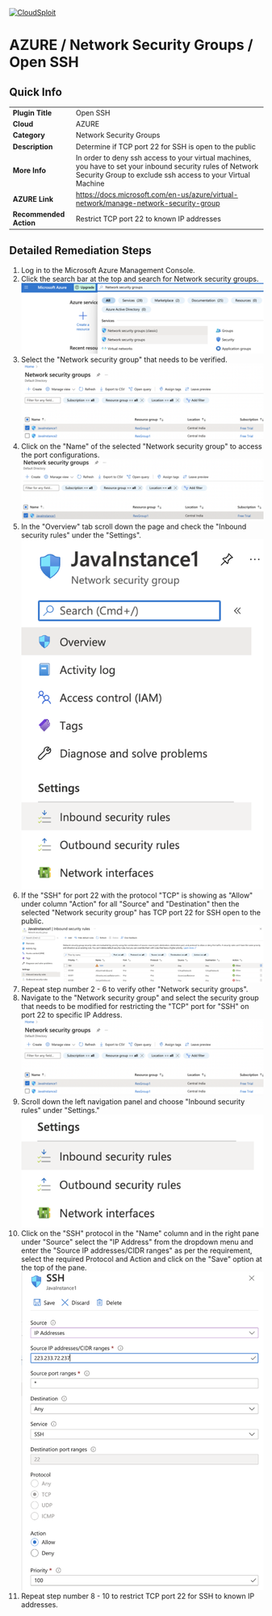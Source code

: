 [![CloudSploit](https://cloudsploit.com/img/logo-new-big-text-100.png "CloudSploit")](https://cloudsploit.com)

# AZURE / Network Security Groups / Open SSH

## Quick Info

| | |
|-|-|
| **Plugin Title** | Open SSH |
| **Cloud** | AZURE |
| **Category** | Network Security Groups |
| **Description** | Determine if TCP port 22 for SSH is open to the public |
| **More Info** | In order to deny ssh access to your virtual machines, you have to set your inbound security rules of Network Security Group to exclude ssh access to your Virtual Machine |
| **AZURE Link** | https://docs.microsoft.com/en-us/azure/virtual-network/manage-network-security-group |
| **Recommended Action** | Restrict TCP port 22 to known IP addresses |

## Detailed Remediation Steps
1. Log in to the Microsoft Azure Management Console.
2. Click the search bar at the top and search for Network security groups. </br> <img src="/resources/azure/networksecuritygroups/open-ssh/step2.png"/>
3. Select the "Network security group" that needs to be verified. </br> <img src="/resources/azure/networksecuritygroups/open-ssh/step3.png"/>
4. Click on the "Name" of the selected "Network security group" to access the port configurations. </br> <img src="/resources/azure/networksecuritygroups/open-ssh/step4.png"/>
5. In the "Overview" tab scroll down the page and check the "Inbound security rules" under the "Settings". </br> <img src="/resources/azure/networksecuritygroups/open-ssh/step5.png"/>
6. If the "SSH" for port 22 with the protocol "TCP" is showing as "Allow" under column "Action" for all "Source" and "Destination" then the selected  "Network security group" has TCP port 22 for SSH open to the public. </br> <img src="/resources/azure/networksecuritygroups/open-ssh/step6.png"/>
7. Repeat step number 2 - 6 to verify other "Network security groups". </br>
8. Navigate to the "Network security group" and select the security group that needs to be modified for restricting the "TCP" port for "SSH" on port 22 to specific IP Address.</br> <img src="/resources/azure/networksecuritygroups/open-ssh/step8.png"/>
9. Scroll down the left navigation panel and choose "Inbound security rules" under "Settings."</br> <img src="/resources/azure/networksecuritygroups/open-ssh/step9.png"/>
10. Click on the "SSH" protocol in the "Name" column and in the right pane under "Source" select the "IP Address" from the dropdown menu and enter the "Source IP addresses/CIDR ranges" as per the requirement, select the required Protocol and Action and click on the "Save" option at the top of the pane. </br> <img src="/resources/azure/networksecuritygroups/open-ssh/step10.png"/>
11. Repeat step number 8 - 10 to restrict TCP port 22 for SSH to known IP addresses.</br>
